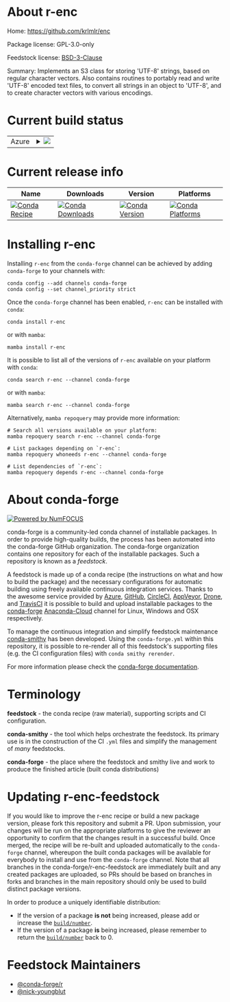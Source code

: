 About r-enc
===========

Home: https://github.com/krlmlr/enc

Package license: GPL-3.0-only

Feedstock license: [BSD-3-Clause](https://github.com/conda-forge/r-enc-feedstock/blob/main/LICENSE.txt)

Summary:  Implements an S3 class for storing 'UTF-8' strings, based on regular character vectors. Also contains routines to portably read and write 'UTF-8' encoded text files, to convert all strings in an object to 'UTF-8', and to create character vectors with various encodings.

Current build status
====================


<table>
    
  <tr>
    <td>Azure</td>
    <td>
      <details>
        <summary>
          <a href="https://dev.azure.com/conda-forge/feedstock-builds/_build/latest?definitionId=1108&branchName=main">
            <img src="https://dev.azure.com/conda-forge/feedstock-builds/_apis/build/status/r-enc-feedstock?branchName=main">
          </a>
        </summary>
        <table>
          <thead><tr><th>Variant</th><th>Status</th></tr></thead>
          <tbody><tr>
              <td>linux_64_r_base4.1</td>
              <td>
                <a href="https://dev.azure.com/conda-forge/feedstock-builds/_build/latest?definitionId=1108&branchName=main">
                  <img src="https://dev.azure.com/conda-forge/feedstock-builds/_apis/build/status/r-enc-feedstock?branchName=main&jobName=linux&configuration=linux_64_r_base4.1" alt="variant">
                </a>
              </td>
            </tr><tr>
              <td>linux_64_r_base4.2</td>
              <td>
                <a href="https://dev.azure.com/conda-forge/feedstock-builds/_build/latest?definitionId=1108&branchName=main">
                  <img src="https://dev.azure.com/conda-forge/feedstock-builds/_apis/build/status/r-enc-feedstock?branchName=main&jobName=linux&configuration=linux_64_r_base4.2" alt="variant">
                </a>
              </td>
            </tr><tr>
              <td>osx_64_r_base4.1</td>
              <td>
                <a href="https://dev.azure.com/conda-forge/feedstock-builds/_build/latest?definitionId=1108&branchName=main">
                  <img src="https://dev.azure.com/conda-forge/feedstock-builds/_apis/build/status/r-enc-feedstock?branchName=main&jobName=osx&configuration=osx_64_r_base4.1" alt="variant">
                </a>
              </td>
            </tr><tr>
              <td>osx_64_r_base4.2</td>
              <td>
                <a href="https://dev.azure.com/conda-forge/feedstock-builds/_build/latest?definitionId=1108&branchName=main">
                  <img src="https://dev.azure.com/conda-forge/feedstock-builds/_apis/build/status/r-enc-feedstock?branchName=main&jobName=osx&configuration=osx_64_r_base4.2" alt="variant">
                </a>
              </td>
            </tr><tr>
              <td>win_64</td>
              <td>
                <a href="https://dev.azure.com/conda-forge/feedstock-builds/_build/latest?definitionId=1108&branchName=main">
                  <img src="https://dev.azure.com/conda-forge/feedstock-builds/_apis/build/status/r-enc-feedstock?branchName=main&jobName=win&configuration=win_64_" alt="variant">
                </a>
              </td>
            </tr>
          </tbody>
        </table>
      </details>
    </td>
  </tr>
</table>

Current release info
====================

| Name | Downloads | Version | Platforms |
| --- | --- | --- | --- |
| [![Conda Recipe](https://img.shields.io/badge/recipe-r--enc-green.svg)](https://anaconda.org/conda-forge/r-enc) | [![Conda Downloads](https://img.shields.io/conda/dn/conda-forge/r-enc.svg)](https://anaconda.org/conda-forge/r-enc) | [![Conda Version](https://img.shields.io/conda/vn/conda-forge/r-enc.svg)](https://anaconda.org/conda-forge/r-enc) | [![Conda Platforms](https://img.shields.io/conda/pn/conda-forge/r-enc.svg)](https://anaconda.org/conda-forge/r-enc) |

Installing r-enc
================

Installing `r-enc` from the `conda-forge` channel can be achieved by adding `conda-forge` to your channels with:

```
conda config --add channels conda-forge
conda config --set channel_priority strict
```

Once the `conda-forge` channel has been enabled, `r-enc` can be installed with `conda`:

```
conda install r-enc
```

or with `mamba`:

```
mamba install r-enc
```

It is possible to list all of the versions of `r-enc` available on your platform with `conda`:

```
conda search r-enc --channel conda-forge
```

or with `mamba`:

```
mamba search r-enc --channel conda-forge
```

Alternatively, `mamba repoquery` may provide more information:

```
# Search all versions available on your platform:
mamba repoquery search r-enc --channel conda-forge

# List packages depending on `r-enc`:
mamba repoquery whoneeds r-enc --channel conda-forge

# List dependencies of `r-enc`:
mamba repoquery depends r-enc --channel conda-forge
```


About conda-forge
=================

[![Powered by
NumFOCUS](https://img.shields.io/badge/powered%20by-NumFOCUS-orange.svg?style=flat&colorA=E1523D&colorB=007D8A)](https://numfocus.org)

conda-forge is a community-led conda channel of installable packages.
In order to provide high-quality builds, the process has been automated into the
conda-forge GitHub organization. The conda-forge organization contains one repository
for each of the installable packages. Such a repository is known as a *feedstock*.

A feedstock is made up of a conda recipe (the instructions on what and how to build
the package) and the necessary configurations for automatic building using freely
available continuous integration services. Thanks to the awesome service provided by
[Azure](https://azure.microsoft.com/en-us/services/devops/), [GitHub](https://github.com/),
[CircleCI](https://circleci.com/), [AppVeyor](https://www.appveyor.com/),
[Drone](https://cloud.drone.io/welcome), and [TravisCI](https://travis-ci.com/)
it is possible to build and upload installable packages to the
[conda-forge](https://anaconda.org/conda-forge) [Anaconda-Cloud](https://anaconda.org/)
channel for Linux, Windows and OSX respectively.

To manage the continuous integration and simplify feedstock maintenance
[conda-smithy](https://github.com/conda-forge/conda-smithy) has been developed.
Using the ``conda-forge.yml`` within this repository, it is possible to re-render all of
this feedstock's supporting files (e.g. the CI configuration files) with ``conda smithy rerender``.

For more information please check the [conda-forge documentation](https://conda-forge.org/docs/).

Terminology
===========

**feedstock** - the conda recipe (raw material), supporting scripts and CI configuration.

**conda-smithy** - the tool which helps orchestrate the feedstock.
                   Its primary use is in the construction of the CI ``.yml`` files
                   and simplify the management of *many* feedstocks.

**conda-forge** - the place where the feedstock and smithy live and work to
                  produce the finished article (built conda distributions)


Updating r-enc-feedstock
========================

If you would like to improve the r-enc recipe or build a new
package version, please fork this repository and submit a PR. Upon submission,
your changes will be run on the appropriate platforms to give the reviewer an
opportunity to confirm that the changes result in a successful build. Once
merged, the recipe will be re-built and uploaded automatically to the
`conda-forge` channel, whereupon the built conda packages will be available for
everybody to install and use from the `conda-forge` channel.
Note that all branches in the conda-forge/r-enc-feedstock are
immediately built and any created packages are uploaded, so PRs should be based
on branches in forks and branches in the main repository should only be used to
build distinct package versions.

In order to produce a uniquely identifiable distribution:
 * If the version of a package **is not** being increased, please add or increase
   the [``build/number``](https://docs.conda.io/projects/conda-build/en/latest/resources/define-metadata.html#build-number-and-string).
 * If the version of a package **is** being increased, please remember to return
   the [``build/number``](https://docs.conda.io/projects/conda-build/en/latest/resources/define-metadata.html#build-number-and-string)
   back to 0.

Feedstock Maintainers
=====================

* [@conda-forge/r](https://github.com/conda-forge/r/)
* [@nick-youngblut](https://github.com/nick-youngblut/)


